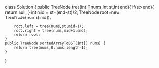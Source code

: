 class Solution {
    public TreeNode tree(int []nums,int st,int end){
        if(st>end){
            return null;
        }
        int mid = st+(end-st)/2;
        TreeNode root=new TreeNode(nums[mid]);
        
        root.left = tree(nums,st,mid-1);
        root.right = tree(nums,mid+1,end);
        return root;
    }
    public TreeNode sortedArrayToBST(int[] nums) {
        return tree(nums,0,nums.length-1);
    }
}
